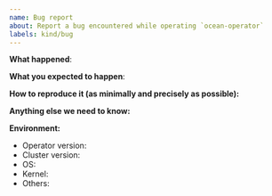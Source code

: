 ```yaml
---
name: Bug report
about: Report a bug encountered while operating `ocean-operator`
labels: kind/bug
---
```


<!--
Please use this template while reporting a bug and provide as much info as possible. Not doing so may result in your bug not being addressed in a timely manner. Thanks!

If the matter is security related, please disclose it privately via https://spot.io/security/
-->

**What happened**:

**What you expected to happen**:

**How to reproduce it (as minimally and precisely as possible):**

**Anything else we need to know:**

**Environment:**

- Operator version:
- Cluster version:
- OS:
- Kernel:
- Others:
